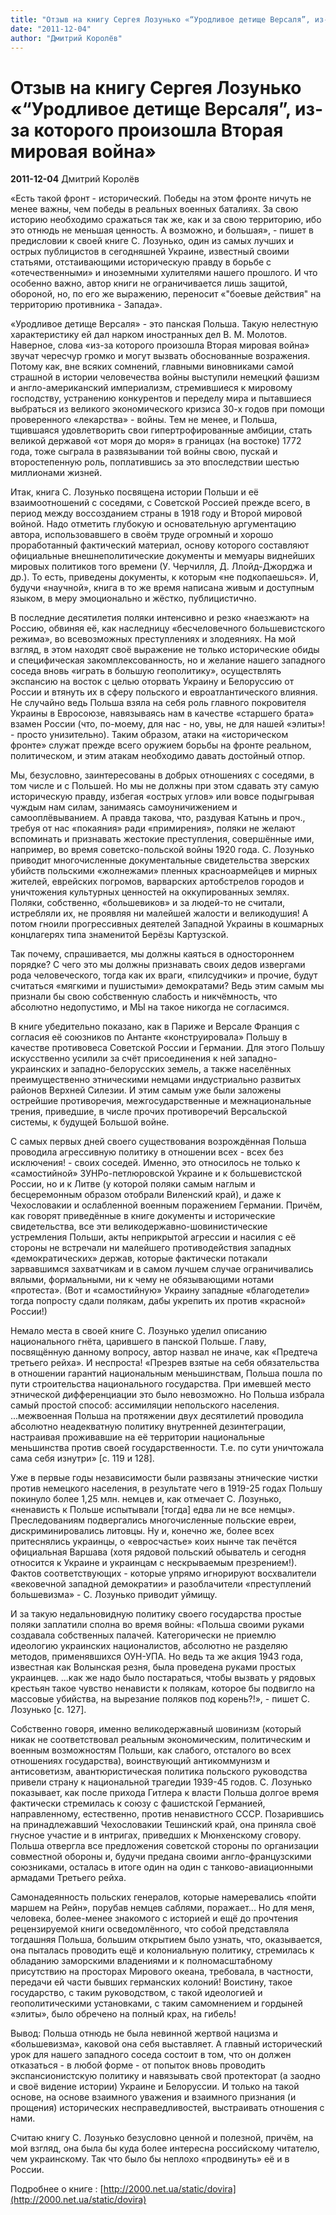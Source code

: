 ```yaml
---
title: "Отзыв на книгу Сергея Лозунько «“Уродливое детище Версаля”, из-за которого произошла Вторая мировая война»"
date: "2011-12-04"
author: "Дмитрий Королёв"
---
```


# Отзыв на книгу Сергея Лозунько «“Уродливое детище Версаля”, из-за которого произошла Вторая мировая война»

**2011-12-04** Дмитрий Королёв

«Есть такой фронт - исторический. Победы на этом фронте ничуть не менее важны, чем победы в реальных военных баталиях. За свою историю необходимо сражаться так же, как и за свою территорию, ибо это отнюдь не меньшая ценность. А возможно, и большая», - пишет в предисловии к своей книге С. Лозунько, один из самых лучших и острых публицистов в сегодняшней Украине, известный своими статьями, отстаивающими историческую правду в борьбе с «отечественными» и иноземными хулителями нашего прошлого. И что особенно важно, автор книги не ограничивается лишь защитой, обороной, но, по его же выражению, переносит «"боевые действия" на территорию противника - Запада».

«Уродливое детище Версаля» - это панская Польша. Такую нелестную характеристику ей дал нарком иностранных дел В. М. Молотов. Наверное, слова «из-за которого произошла Вторая мировая война» звучат чересчур громко и могут вызвать обоснованные возражения. Потому как, вне всяких сомнений, главными виновниками самой страшной в истории человечества войны выступили немецкий фашизм и англо-американский империализм, стремившиеся к мировому господству, устранению конкурентов и переделу мира и пытавшиеся выбраться из великого экономического кризиса 30-х годов при помощи проверенного «лекарства» - войны. Тем не менее, и Польша, тщившаяся удовлетворить свои гипертрофированные амбиции, стать великой державой «от моря до моря» в границах (на востоке) 1772 года, тоже сыграла в развязывании той войны свою, пускай и второстепенную роль, поплатившись за это впоследствии шестью миллионами жизней.

Итак, книга С. Лозунько посвящена истории Польши и её взаимоотношений с соседями, с Советской Россией прежде всего, в период между воссозданием страны в 1918 году и Второй мировой войной. Надо отметить глубокую и основательную аргументацию автора, использовавшего в своём труде огромный и хорошо проработанный фактический материал, основу которого составляют официальные внешнеполитические документы и мемуары виднейших мировых политиков того времени (У. Черчилля, Д. Ллойд-Джорджа и др.). То есть, приведены документы, к которым «не подкопаешься». И, будучи «научной», книга в то же время написана живым и доступным языком, в меру эмоционально и жёстко, публицистично.

В последние десятилетия поляки интенсивно и резко «наезжают» на Россию, обвиняя её, как наследницу «бесчеловечного большевистского режима», во всевозможных преступлениях и злодеяниях. На мой взгляд, в этом находят своё выражение не только исторические обиды и специфическая закомплексованность, но и желание нашего западного соседа вновь «играть в большую геополитику», осуществлять экспансию на восток с целью оторвать Украину и Белоруссию от России и втянуть их в сферу польского и евроатлантического влияния. Не случайно ведь Польша взяла на себя роль главного покровителя Украины в Евросоюзе, навязываясь нам в качестве «старшего брата» взамен России (что, по-моему, для нас - но, увы, не для нашей «элиты»! - просто унизительно). Таким образом, атаки на «историческом фронте» служат прежде всего оружием борьбы на фронте реальном, политическом, и этим атакам необходимо давать достойный отпор.

Мы, безусловно, заинтересованы в добрых отношениях с соседями, в том числе и с Польшей. Но мы не должны при этом сдавать эту самую историческую правду, избегая «острых углов» или вовсе подыгрывая чуждым нам силам, занимаясь самоуничижением и самооплёвыванием. А правда такова, что, раздувая Катынь и проч., требуя от нас «покаяния» ради «примирения», поляки не желают вспоминать и признавать жестокие преступления, совершённые ими, например, во время советско-польской войны 1920 года. С. Лозунько приводит многочисленные документальные свидетельства зверских убийств польскими «жолнежами» пленных красноармейцев и мирных жителей, еврейских погромов, варварских артобстрелов городов и уничтожения культурных ценностей на оккупированных землях. Поляки, собственно, «большевиков» и за людей-то не считали, истребляли их, не проявляя ни малейшей жалости и великодушия! А потом гноили прогрессивных деятелей Западной Украины в кошмарных концлагерях типа знаменитой Берёзы Картузской.

Так почему, спрашивается, мы должны каяться в одностороннем порядке? С чего это мы должны признавать своих дедов извергами рода человеческого, тогда как их враги, «пилсудчики» и прочие, будут считаться «мягкими и пушистыми» демократами? Ведь этим самым мы признали бы свою собственную слабость и никчёмность, что абсолютно недопустимо, и МЫ на такое никогда не согласимся.

В книге убедительно показано, как в Париже и Версале Франция с согласия её союзников по Антанте «конструировала» Польшу в качестве противовеса Советской России и Германии. Для этого Польшу искусственно усилили за счёт присоединения к ней западно-украинских и западно-белорусских земель, а также населённых преимущественно этническими немцами индустриально развитых районов Верхней Силезии. И этим самым уже были заложены острейшие противоречия, межгосударственные и межнациональные трения, приведшие, в числе прочих противоречий Версальской системы, к будущей Большой войне.

С самых первых дней своего существования возрождённая Польша проводила агрессивную политику в отношении всех - всех без исключения! - своих соседей. Именно, это относилось не только к «самостийной» ЗУНРо-петлюровской Украине и к большевистской России, но и к Литве (у которой поляки самым наглым и бесцеремонным образом отобрали Виленский край), и даже к Чехословакии и ослабленной военным поражением Германии. Причём, как говорят приведённые в книге документы и исторические свидетельства, все эти великодержавно-шовинистические устремления Польши, акты неприкрытой агрессии и насилия с её стороны не встречали ни малейшего противодействия западных «демократических» держав, которые фактически потакали зарвавшимся захватчикам и в самом лучшем случае ограничивались вялыми, формальными, ни к чему не обязывающими нотами «протеста». (Вот и «самостийную» Украину западные «благодетели» тогда попросту сдали полякам, дабы укрепить их против «красной» России!)

Немало места в своей книге С. Лозунько уделил описанию национального гнёта, царившего в панской Польше. Главу, посвящённую данному вопросу, автор назвал не иначе, как «Предтеча третьего рейха». И неспроста! «Презрев взятые на себя обязательства в отношении гарантий национальным меньшинствам, Польша пошла по пути строительства национального государства. При имевшей место этнической дифференциации это было невозможно. Но Польша избрала самый простой способ: ассимиляции непольского населения. ...межвоенная Польша на протяжении двух десятилетий проводила абсолютно неадекватную политику внутренней дезинтеграции, настраивая проживавшие на её территории национальные меньшинства против своей государственности. Т.е. по сути уничтожала сама себя изнутри» [с. 119 и 128].

Уже в первые годы независимости были развязаны этнические чистки против немецкого населения, в результате чего в 1919-25 годах Польшу покинуло более 1,25 млн. немцев и, как отмечает С. Лозунько, «ненависть к Польше испытывали [тогда] едва ли не все немцы». Преследованиям подвергались многочисленные польские евреи, дискриминировались литовцы. Ну и, конечно же, более всех притеснялись украинцы, о «евросчастье» коих нынче так печётся официальная Варшава (хотя рядовой польский обыватель и сегодня относится к Украине и украинцам с нескрываемым презрением!). Фактов соответствующих - которые упрямо игнорируют восхвалители «вековечной западной демократии» и разоблачители «преступлений большевизма» - С. Лозунько приводит уймищу.

И за такую недальновидную политику своего государства простые поляки заплатили сполна во время войны: «Польша своими руками создавала собственных палачей. Категорически не приемлю идеологию украинских националистов, абсолютно не разделяю методов, применявшихся ОУН-УПА. Но ведь та же акция 1943 года, известная как Волынская резня, была проведена руками простых украинцев. ...как же надо было постараться, чтобы вызвать у рядовых крестьян такое чувство ненависти к полякам, которое бы подвигло на массовые убийства, на вырезание поляков под корень?!», - пишет С. Лозунько [с. 127].

Собственно говоря, именно великодержавный шовинизм (который никак не соответствовал реальным экономическим, политическим и военным возможностям Польши, как слабого, отсталого во всех отношениях государства), воинствующий антикоммунизм и антисоветизм, авантюристическая политика польского руководства привели страну к национальной трагедии 1939-45 годов. С. Лозунько показывает, как после прихода Гитлера к власти Польша долгое время фактически стремилась к союзу с фашистской Германией, направленному, естественно, против ненавистного СССР. Позарившись на принадлежавший Чехословакии Тешинский край, она приняла своё гнусное участие и в интригах, приведших к Мюнхенскому сговору. Польша отвергла все предложения советской стороны по организации совместной обороны и, будучи предана своими англо-французскими союзниками, осталась в итоге один на один с танково-авиационными армадами Третьего рейха.

Самонадеянность польских генералов, которые намеревались «пойти маршем на Рейн», порубав немцев саблями, поражает... Но для меня, человека, более-менее знакомого с историей и ещё до прочтения рецензируемой книги осведомлённого, что собой представляла тогдашняя Польша, большим открытием было узнать, что, оказывается, она пыталась проводить ещё и колониальную политику, стремилась к обладанию заморскими владениями и к полномасштабному присутствию на просторах Мирового океана, требовала, в частности, передачи ей части бывших германских колоний! Воистину, такое государство, с таким руководством, с такой идеологией и геополитическими установками, с таким самомнением и гордыней «элиты», было обречено на полный крах, на гибель!

Вывод: Польша отнюдь не была невинной жертвой нацизма и «большевизма», каковой она себя выставляет. А главный исторический урок для нашего западного соседа состоит в том, что он должен отказаться - в любой форме - от попыток вновь проводить экспансионистскую политику и навязывать свой протекторат (а заодно и своё видение истории) Украине и Белоруссии. И только на такой основе, на основе взаимного уважения и взаимного признания (и прощения) исторических несправедливостей, выстраивать отношения с нами.

Считаю книгу С. Лозунько безусловно ценной и полезной, причём, на мой взгляд, она была бы куда более интересна российскому читателю, чем украинскому. Так что было бы неплохо «продвинуть» её и в России.

Подробнее о книге : [http://2000.net.ua/static/dovira](http://2000.net.ua/static/dovira)